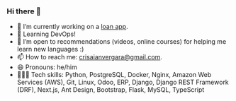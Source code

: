 ### Hi there 👋

- 🔭 I’m currently working on a [loan app](https://crisaianvergara.com/).
- 🌱 Learning DevOps!
- 🤔 I’m open to recommendations (videos, online courses) for helping me learn new languages :)
- 📫 How to reach me: crisaianvergara@gmail.com.
- 😄 Pronouns: he/him
- 👩🏻‍💻 Tech skills: Python, PostgreSQL, Docker, Nginx, Amazon Web Services (AWS), Git, Linux, Odoo, ERP, Django, Django REST Framework (DRF), Next.js, Ant Design, Bootstrap, Flask, MySQL, TypeScript
